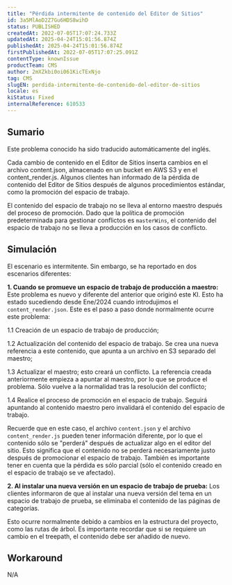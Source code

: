 ```yaml
---
title: "Pérdida intermitente de contenido del Editor de Sitios"
id: 3a5MlAoD2Z7Gu6HDS8wihD
status: PUBLISHED
createdAt: 2022-07-05T17:07:24.733Z
updatedAt: 2025-04-24T15:01:56.874Z
publishedAt: 2025-04-24T15:01:56.874Z
firstPublishedAt: 2022-07-05T17:07:25.091Z
contentType: knownIssue
productTeam: CMS
author: 2mXZkbi0oi061KicTExNjo
tag: CMS
slugEN: perdida-intermitente-de-contenido-del-editor-de-sitios
locale: es
kiStatus: Fixed
internalReference: 610533
---
```


## Sumario

<div class="alert alert-info">
  <p>Este problema conocido ha sido traducido automáticamente del inglés.</p>
</div>


Cada cambio de contenido en el Editor de Sitios inserta cambios en el archivo content.json, almacenado en un bucket en AWS S3 y en el content_render.js. Algunos clientes han informado de la pérdida de contenido del Editor de Sitios después de algunos procedimientos estándar, como la promoción del espacio de trabajo.

El contenido del espacio de trabajo no se lleva al entorno maestro después del proceso de promoción. Dado que la política de promoción predeterminada para gestionar conflictos es `masterWins`, el contenido del espacio de trabajo no se lleva a producción en los casos de conflicto.



## Simulación


El escenario es intermitente. Sin embargo, se ha reportado en dos escenarios diferentes:

**1. Cuando se promueve un espacio de trabajo de producción a maestro:**
Este problema es nuevo y diferente del anterior que originó este KI. Esto ha estado sucediendo desde Ene/2024 cuando introdujimos el `content_render.json`.  Este es el paso a paso donde normalmente ocurre este problema:

1.1 Creación de un espacio de trabajo de producción;

1.2 Actualización del contenido del espacio de trabajo. Se crea una nueva referencia a este contenido, que apunta a un archivo en S3 separado del maestro;

1.3 Actualizar el maestro; esto creará un conflicto. La referencia creada anteriormente empieza a apuntar al maestro, por lo que se produce el problema. Sólo vuelve a la normalidad tras la resolución del conflicto;

1.4 Realice el proceso de promoción en el espacio de trabajo. Seguirá apuntando al contenido maestro pero invalidará el contenido del espacio de trabajo.



Recuerde que en este caso, el archivo `content.json` y el archivo `content_render.js` pueden tener información diferente, por lo que el contenido sólo se "perderá" después de actualizar algo en el editor del sitio. Esto significa que el contenido no se perderá necesariamente justo después de promocionar el espacio de trabajo. También es importante tener en cuenta que la pérdida es sólo parcial (sólo el contenido creado en el espacio de trabajo se ve afectado).

**2. Al instalar una nueva versión en un espacio de trabajo de prueba:**
Los clientes informaron de que al instalar una nueva versión del tema en un espacio de trabajo de prueba, se eliminaba el contenido de las páginas de categorías.

Esto ocurre normalmente debido a cambios en la estructura del proyecto, como las rutas de árbol. Es importante recordar que si se requiere un cambio en el treepath, el contenido debe ser añadido de nuevo.



## Workaround


N/A






